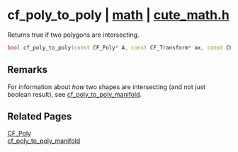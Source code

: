 # cf_poly_to_poly | [math](https://github.com/RandyGaul/cute_framework/blob/master/docs/math/README.md) | [cute_math.h](https://github.com/RandyGaul/cute_framework/blob/master/include/cute_math.h)

Returns true if two polygons are intersecting.

```cpp
bool cf_poly_to_poly(const CF_Poly* A, const CF_Transform* ax, const CF_Poly* B, const CF_Transform* bx);
```

## Remarks

For information about _how_ two shapes are intersecting (and not just boolean result), see [cf_poly_to_poly_manifold](https://github.com/RandyGaul/cute_framework/blob/master/docs/math/cf_poly_to_poly_manifold.md).

## Related Pages

[CF_Poly](https://github.com/RandyGaul/cute_framework/blob/master/docs/math/cf_poly.md)  
[cf_poly_to_poly_manifold](https://github.com/RandyGaul/cute_framework/blob/master/docs/math/cf_poly_to_poly_manifold.md)  
